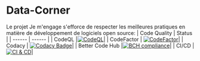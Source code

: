 # Data-Corner

Le projet Je m'engage s'efforce de respecter les meilleures pratiques en matière de développement de logiciels open source:
| Code Quality | Status |
| ------ | ------ |
| CodeQL |[![CodeQL](https://github.com/EnMarche/Data-Corner/actions/workflows/codeql-analysis.yml/badge.svg)](https://github.com/EnMarche/Data-Corner/actions/workflows/codeql-analysis.yml)|
| CodeFactor | [![CodeFactor](https://www.codefactor.io/repository/github/enmarche/data-corner/badge)](https://www.codefactor.io/repository/github/enmarche/data-corner)|
| Codacy | [![Codacy Badge](https://app.codacy.com/project/badge/Grade/d7d09589bbe24b6ba2b18ce987d1b386)](https://www.codacy.com/gh/EnMarche/Data-Corner/dashboard)|
| Better Code Hub |[![BCH compliance](https://bettercodehub.com/edge/badge/EnMarche/Data-Corner?branch=master)](https://bettercodehub.com/)|
| CI/CD |[![CI & CD](https://github.com/EnMarche/Data-Corner/actions/workflows/ci-cd.yaml/badge.svg)](https://github.com/EnMarche/Data-Corner/actions/workflows/ci-cd.yaml)|
